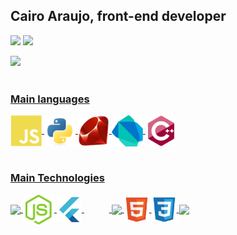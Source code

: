 ## Cairo Araujo, front-end developer      
  <a href="https://www.linkedin.com/in/cairo-araujo/" target="_blank"><img src="https://img.shields.io/badge/-LinkedIn-%230077B5?style=for-the-badge&logo=linkedin&logoColor=white" target="_blank"></a>
  <a href="mailto:cairobezerra@hotmail.com/" target="_blank"><img src="https://img.shields.io/badge/Gmail-D14836?style=for-the-badge&logo=gmail&logoColor=white" target="_blank"></a>  

<div align="left">
  <a href="https://github.com/cairoaraujo">
  <img height="180em" src="https://github-readme-stats.vercel.app/api?username=cairoaraujo&count_private=true&show_icons=true&theme=tokyonight&hide=issues,prs,contributed)](https://github.com/anuraghazra/github-readme-stats"/>
</div>
<div style="display: inline_block"><br>
  <h3>Main languages</h3>
  <img align="center" width="50" src="https://raw.githubusercontent.com/devicons/devicon/master/icons/javascript/javascript-plain.svg">
  <img align="center" width="50" src="https://raw.githubusercontent.com/devicons/devicon/master/icons/python/python-original.svg">
  <img align="center" width="50" src="https://raw.githubusercontent.com/devicons/devicon/master/icons/ruby/ruby-original.svg">
  <img align="center" width="50" src="https://raw.githubusercontent.com/devicons/devicon/master/icons/dart/dart-original.svg">
  <img align="center" width="50" src="https://raw.githubusercontent.com/devicons/devicon/master/icons/cplusplus/cplusplus-original.svg">
</div>
  
<div style="display: inline_block"><br>
  <h3>Main Technologies</h1>
  <img align="center" width="50" src="https://cdn.jsdelivr.net/gh/devicons/devicon/icons/angularjs/angularjs-original.svg" />
  <img align="center" width="50" src="https://raw.githubusercontent.com/devicons/devicon/master/icons/nodejs/nodejs-plain.svg">
  <img align="center" width="40" src="https://raw.githubusercontent.com/devicons/devicon/master/icons/flutter/flutter-original.svg">
  <img align="center" width="40 src="https://img.icons8.com/color/48/undefined/firebase.png"/>
  <img align="center" width="60" src="https://cdn.jsdelivr.net/gh/devicons/devicon/icons/mysql/mysql-original-wordmark.svg" />
  <img align="center" width="40" src="https://raw.githubusercontent.com/devicons/devicon/master/icons/html5/html5-original.svg">
  <img align="center" width="40" src="https://raw.githubusercontent.com/devicons/devicon/master/icons/css3/css3-original.svg">
  <img align="center" width="60" src="https://cdn.jsdelivr.net/gh/devicons/devicon/icons/pandas/pandas-original-wordmark.svg" />

</div>



